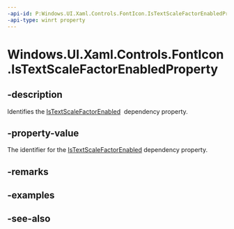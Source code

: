 ```yaml
---
-api-id: P:Windows.UI.Xaml.Controls.FontIcon.IsTextScaleFactorEnabledProperty
-api-type: winrt property
---
```


<!-- Property syntax
public Windows.UI.Xaml.DependencyProperty IsTextScaleFactorEnabledProperty { get; }
-->

# Windows.UI.Xaml.Controls.FontIcon.IsTextScaleFactorEnabledProperty

## -description
Identifies the [IsTextScaleFactorEnabled](fonticon_istextscalefactorenabled.md)  dependency property.



## -property-value
The identifier for the [IsTextScaleFactorEnabled](fonticon_istextscalefactorenabled.md) dependency property.

## -remarks

## -examples

## -see-also
